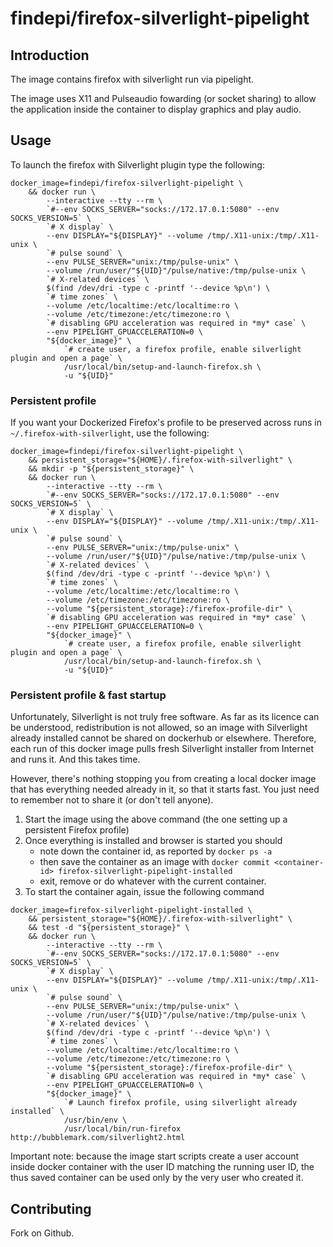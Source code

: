 # findepi/firefox-silverlight-pipelight

## Introduction

The image contains firefox with silverlight run via pipelight.

The image uses X11 and Pulseaudio fowarding (or socket sharing) to allow the
application inside the container to display graphics and play audio.

## Usage

To launch the firefox with Silverlight plugin type the following:

```
docker_image=findepi/firefox-silverlight-pipelight \
    && docker run \
        --interactive --tty --rm \
        `#--env SOCKS_SERVER="socks://172.17.0.1:5080" --env SOCKS_VERSION=5` \
        `# X display` \
        --env DISPLAY="${DISPLAY}" --volume /tmp/.X11-unix:/tmp/.X11-unix \
        `# pulse sound` \
        --env PULSE_SERVER="unix:/tmp/pulse-unix" \
        --volume /run/user/"${UID}"/pulse/native:/tmp/pulse-unix \
        `# X-related devices` \
        $(find /dev/dri -type c -printf '--device %p\n') \
        `# time zones` \
        --volume /etc/localtime:/etc/localtime:ro \
        --volume /etc/timezone:/etc/timezone:ro \
        `# disabling GPU acceleration was required in *my* case` \
        --env PIPELIGHT_GPUACCELERATION=0 \
        "${docker_image}" \
            `# create user, a firefox profile, enable silverlight plugin and open a page` \
            /usr/local/bin/setup-and-launch-firefox.sh \
            -u "${UID}"
```

### Persistent profile

If you want your Dockerized Firefox's profile to be preserved across runs in
`~/.firefox-with-silverlight`, use the following:

```
docker_image=findepi/firefox-silverlight-pipelight \
    && persistent_storage="${HOME}/.firefox-with-silverlight" \
    && mkdir -p "${persistent_storage}" \
    && docker run \
        --interactive --tty --rm \
        `#--env SOCKS_SERVER="socks://172.17.0.1:5080" --env SOCKS_VERSION=5` \
        `# X display` \
        --env DISPLAY="${DISPLAY}" --volume /tmp/.X11-unix:/tmp/.X11-unix \
        `# pulse sound` \
        --env PULSE_SERVER="unix:/tmp/pulse-unix" \
        --volume /run/user/"${UID}"/pulse/native:/tmp/pulse-unix \
        `# X-related devices` \
        $(find /dev/dri -type c -printf '--device %p\n') \
        `# time zones` \
        --volume /etc/localtime:/etc/localtime:ro \
        --volume /etc/timezone:/etc/timezone:ro \
        --volume "${persistent_storage}:/firefox-profile-dir" \
        `# disabling GPU acceleration was required in *my* case` \
        --env PIPELIGHT_GPUACCELERATION=0 \
        "${docker_image}" \
            `# create user, a firefox profile, enable silverlight plugin and open a page` \
            /usr/local/bin/setup-and-launch-firefox.sh \
            -u "${UID}"
```

### Persistent profile & fast startup

Unfortunately, Silverlight is not truly free software. As far as its licence can be understood,
redistribution is not allowed, so an image with Silverlight already installed cannot be shared
on dockerhub or elsewhere. Therefore, each run of this docker image pulls fresh Silverlight
installer from Internet and runs it. And this takes time.

However, there's nothing stopping you from creating a local docker image that has everything needed
already in it, so that it starts fast. You just need to remember not to share it (or don't tell
anyone).

1. Start the image using the above command (the one setting up a persistent Firefox profile)
2. Once everything is installed and browser is started you should
   - note down the container id, as reported by `docker ps -a`
   - then save the container as an image with `docker commit <container-id>
   firefox-silverlight-pipelight-installed`
   - exit, remove or do  whatever with the current container.
3. To start the container again, issue the following command

```
docker_image=firefox-silverlight-pipelight-installed \
    && persistent_storage="${HOME}/.firefox-with-silverlight" \
    && test -d "${persistent_storage}" \
    && docker run \
        --interactive --tty --rm \
        `#--env SOCKS_SERVER="socks://172.17.0.1:5080" --env SOCKS_VERSION=5` \
        `# X display` \
        --env DISPLAY="${DISPLAY}" --volume /tmp/.X11-unix:/tmp/.X11-unix \
        `# pulse sound` \
        --env PULSE_SERVER="unix:/tmp/pulse-unix" \
        --volume /run/user/"${UID}"/pulse/native:/tmp/pulse-unix \
        `# X-related devices` \
        $(find /dev/dri -type c -printf '--device %p\n') \
        `# time zones` \
        --volume /etc/localtime:/etc/localtime:ro \
        --volume /etc/timezone:/etc/timezone:ro \
        --volume "${persistent_storage}:/firefox-profile-dir" \
        `# disabling GPU acceleration was required in *my* case` \
        --env PIPELIGHT_GPUACCELERATION=0 \
        "${docker_image}" \
            `# Launch firefox profile, using silverlight already installed` \
            /usr/bin/env \
            /usr/local/bin/run-firefox http://bubblemark.com/silverlight2.html
```

Important note: because the image start scripts create a user account inside
docker container with the user ID matching the running user ID, the thus saved
container can be used only by the very user who created it.

## Contributing

Fork on Github.
